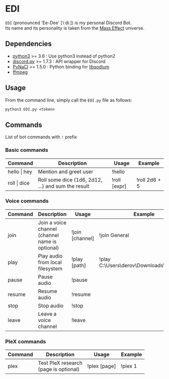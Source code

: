 # EDI

`EDI` (pronounced 'Ee-Dee' [ˈiːdiː]) is my personal Discord Bot.  
Its name and its personality is taken from the [Mass Effect](https://masseffect.fandom.com/wiki/EDI) universe.

## Dependencies

- [python3](https://www.python.org/) >= 3.6 : Use python3 instead of python2
- [discord.py](https://discordpy.readthedocs.io/en/stable) >= 1.7.3 : API wrapper for Discord
- [PyNaCl](https://pypi.org/project/PyNaCl/) >= 1.5.0 : Python binding for [libsodium](https://github.com/jedisct1/libsodium)
- [ffmpeg](https://www.ffmpeg.org/)

## Usage

From the command line, simply call the `EDI.py` file as follows:

```cmd
python3 EDI.py <token>
```

## Commands

List of bot commands with `!` prefix

### Basic commands

| Command          | Description                                        | Usage        | Example       |
| ---------------- | -------------------------------------------------- | ------------ | ------------- |
| hello &#124; hey | Mention and greet user                             | !hello       |               |
| roll &#124; dice | Roll some dice (1d6, 2d12, ...) and sum the result | !roll [expr] | !roll 2d6 + 5 |

### Voice commands

| Command | Description                                          | Usage           | Example                                  |
| ------- | ---------------------------------------------------- | --------------- | ---------------------------------------- |
| join    | Join a voice channel<br />(channel name is optional) | !join [channel] | !join General                            |
| play    | Play audio from local filesystem                     | !play [path]    | !play C:\Users\derov\Downloads\input.mp3 |
| pause   | Pause audio                                          | !pause          |                                          |
| resume  | Resume audio                                         | !resume         |                                          |
| stop    | Stop audio                                           | !stop           |                                          |
| leave   | Leave a voice channel                                | !leave          |                                          |

### PleX commands

| Command | Description                                | Usage        | Example        |
| ------- | ------------------------------------------ | ------------ | -------------- |
| plex    | Test PleX research<br />(page is optional) | !plex [page] | !plex 1        |
